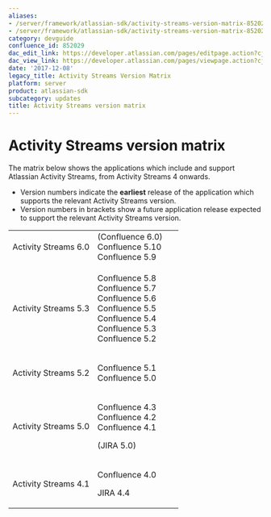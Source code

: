 ```yaml
---
aliases:
- /server/framework/atlassian-sdk/activity-streams-version-matrix-852029.html
- /server/framework/atlassian-sdk/activity-streams-version-matrix-852029.md
category: devguide
confluence_id: 852029
dac_edit_link: https://developer.atlassian.com/pages/editpage.action?cjm=wozere&pageId=852029
dac_view_link: https://developer.atlassian.com/pages/viewpage.action?cjm=wozere&pageId=852029
date: '2017-12-08'
legacy_title: Activity Streams Version Matrix
platform: server
product: atlassian-sdk
subcategory: updates
title: Activity Streams version matrix
---
```

# Activity Streams version matrix

The matrix below shows the applications which include and support Atlassian Activity Streams, from Activity Streams 4 onwards. 

-   Version numbers indicate the **earliest** release of the application which supports the relevant Activity Streams version.
-   Version numbers in brackets show a future application release expected to support the relevant Activity Streams version.  
      

<table>
<colgroup>
<col style="width: 50%" />
<col style="width: 50%" />
</colgroup>
<tbody>
<tr class="odd">
<td>Activity Streams 6.0</td>
<td>(Confluence 6.0)<br />
Confluence 5.10<br />
Confluence 5.9</td>
</tr>
<tr class="even">
<td>Activity Streams 5.3</td>
<td><p>Confluence 5.8<br />
Confluence 5.7<br />
Confluence 5.6<br />
Confluence 5.5<br />
Confluence 5.4<br />
Confluence 5.3<br />
Confluence 5.2</p></td>
</tr>
<tr class="odd">
<td>Activity Streams 5.2</td>
<td><p>Confluence 5.1<br />
Confluence 5.0</p></td>
</tr>
<tr class="even">
<td><p>Activity Streams 5.0</p></td>
<td><p>Confluence 4.3<br />
Confluence 4.2<br />
Confluence 4.1</p>
<p>(JIRA 5.0)</p></td>
</tr>
<tr class="odd">
<td><p>Activity Streams 4.1</p></td>
<td><p>Confluence 4.0</p>
<p>JIRA 4.4</p></td>
</tr>
</tbody>
</table>
